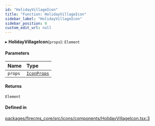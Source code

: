 ```yaml
---
id: "HolidayVillageIcon"
title: "Function: HolidayVillageIcon"
sidebar_label: "HolidayVillageIcon"
sidebar_position: 0
custom_edit_url: null
---
```


▸ **HolidayVillageIcon**(`props`): `Element`

#### Parameters

| Name | Type |
| :------ | :------ |
| `props` | [`IconProps`](../types/IconProps.md) |

#### Returns

`Element`

#### Defined in

[packages/firecms_core/src/icons/components/HolidayVillageIcon.tsx:3](https://github.com/FireCMSco/firecms/blob/d45f3739/packages/firecms_core/src/icons/components/HolidayVillageIcon.tsx#L3)
